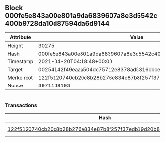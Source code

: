 ## Block 000fe5e843a00e801a9da6839607a8e3d5542c400b9728da10d87594da6d9144

Attribute | Value
--- | ---
Height | 30275
Hash | 000fe5e843a00e801a9da6839607a8e3d5542c400b9728da10d87594da6d9144
Timestamp | 2021-04-20T04:18:48+00:00
Target | 00254142f49eaaa504dc75712e8378ad5316cbcead634704b3734b6271167cc4
Merke root | 122f5120740cb20c8b28b276e834e87b8f257f37edb19d20b81032584ed2555f
Nonce | 3971169193

```

```

### Transactions

Hash | Amount
--- | ---
[122f5120740cb20c8b28b276e834e87b8f257f37edb19d20b81032584ed2555f](122f5120740cb20c8b28b276e834e87b8f257f37edb19d20b81032584ed2555f.md) | 10.00000000 SKEPTI 
